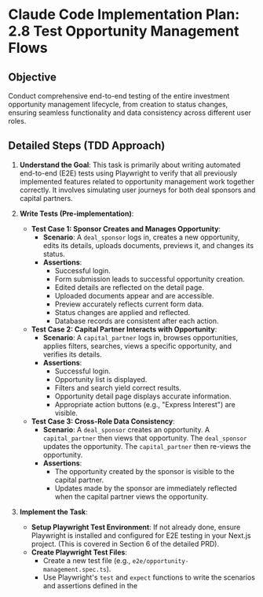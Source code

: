 # Claude Code Implementation Plan: 2.8 Test Opportunity Management Flows

## Objective
Conduct comprehensive end-to-end testing of the entire investment opportunity management lifecycle, from creation to status changes, ensuring seamless functionality and data consistency across different user roles.

## Detailed Steps (TDD Approach)

1.  **Understand the Goal**: This task is primarily about writing automated end-to-end (E2E) tests using Playwright to verify that all previously implemented features related to opportunity management work together correctly. It involves simulating user journeys for both deal sponsors and capital partners.

2.  **Write Tests (Pre-implementation)**:
    *   **Test Case 1: Sponsor Creates and Manages Opportunity**: 
        *   **Scenario**: A `deal_sponsor` logs in, creates a new opportunity, edits its details, uploads documents, previews it, and changes its status.
        *   **Assertions**: 
            *   Successful login.
            *   Form submission leads to successful opportunity creation.
            *   Edited details are reflected on the detail page.
            *   Uploaded documents appear and are accessible.
            *   Preview accurately reflects current form data.
            *   Status changes are applied and reflected.
            *   Database records are consistent after each action.
    *   **Test Case 2: Capital Partner Interacts with Opportunity**: 
        *   **Scenario**: A `capital_partner` logs in, browses opportunities, applies filters, searches, views a specific opportunity, and verifies its details.
        *   **Assertions**: 
            *   Successful login.
            *   Opportunity list is displayed.
            *   Filters and search yield correct results.
            *   Opportunity detail page displays accurate information.
            *   Appropriate action buttons (e.g., "Express Interest") are visible.
    *   **Test Case 3: Cross-Role Data Consistency**: 
        *   **Scenario**: A `deal_sponsor` creates an opportunity. A `capital_partner` then views that opportunity. The `deal_sponsor` updates the opportunity. The `capital_partner` then re-views the opportunity.
        *   **Assertions**: 
            *   The opportunity created by the sponsor is visible to the capital partner.
            *   Updates made by the sponsor are immediately reflected when the capital partner views the opportunity.

3.  **Implement the Task**: 
    *   **Setup Playwright Test Environment**: If not already done, ensure Playwright is installed and configured for E2E testing in your Next.js project. (This is covered in Section 6 of the detailed PRD).
    *   **Create Playwright Test Files**: 
        *   Create a new test file (e.g., `e2e/opportunity-management.spec.ts`).
        *   Use Playwright's `test` and `expect` functions to write the scenarios and assertions defined in the 

